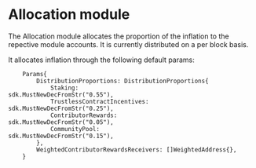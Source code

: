 <!--
order: 0
-->

# Allocation module

The Allocation module allocates the proportion of the inflation to the repective module accounts. 
It is currently distributed on a per block basis.

It allocates inflation through the following default params:

```golang
	Params{
		DistributionProportions: DistributionProportions{
			Staking:                     sdk.MustNewDecFromStr("0.55"),
			TrustlessContractIncentives: sdk.MustNewDecFromStr("0.25"),
			ContributorRewards:            sdk.MustNewDecFromStr("0.05"),
			CommunityPool:               sdk.MustNewDecFromStr("0.15"),
		},
		WeightedContributorRewardsReceivers: []WeightedAddress{},
	}
```
